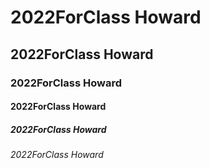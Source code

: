 # 2022ForClass Howard
## 2022ForClass Howard
### 2022ForClass Howard
#### 2022ForClass Howard
##### 2022ForClass Howard
###### 2022ForClass Howard
